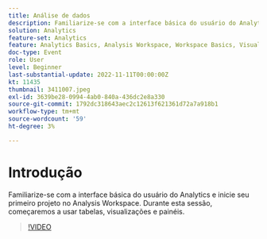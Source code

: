 ```yaml
---
title: Análise de dados
description: Familiarize-se com a interface básica do usuário do Analytics e inicie seu primeiro projeto no Analysis Workspace. Durante esta sessão, começaremos a usar tabelas, visualizações e painéis.
solution: Analytics
feature-set: Analytics
feature: Analytics Basics, Analysis Workspace, Workspace Basics, Visualizations, Panels
doc-type: Event
role: User
level: Beginner
last-substantial-update: 2022-11-11T00:00:00Z
kt: 11435
thumbnail: 3411007.jpeg
exl-id: 3639be28-0994-4ab0-840a-436dc2e8a330
source-git-commit: 1792dc318643aec2c12613f621361d72a7a918b1
workflow-type: tm+mt
source-wordcount: '59'
ht-degree: 3%

---
```


# Introdução

Familiarize-se com a interface básica do usuário do Analytics e inicie seu primeiro projeto no Analysis Workspace. Durante esta sessão, começaremos a usar tabelas, visualizações e painéis.

>[!VIDEO](https://video.tv.adobe.com/v/3411007/?quality=12&learn=on)
